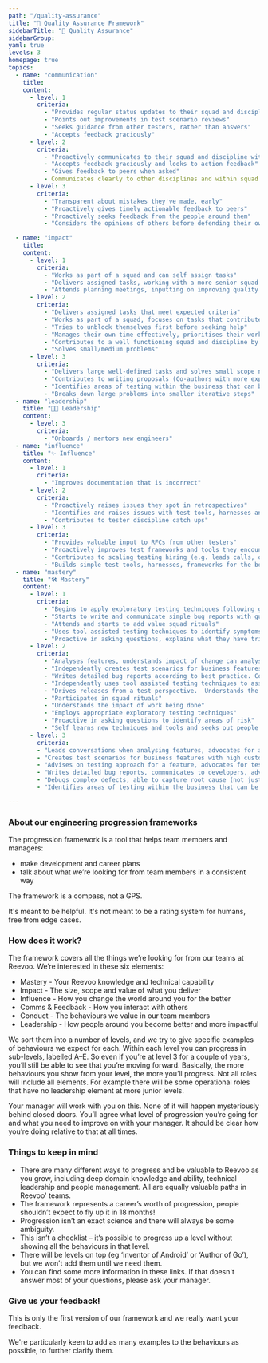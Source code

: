 ```yaml
---
path: "/quality-assurance"
title: "🔬 Quality Assurance Framework"
sidebarTitle: "🔬 Quality Assurance"
sidebarGroup:
yaml: true
levels: 3
homepage: true
topics:
  - name: "communication"
    title:
    content:
      - level: 1
        criteria:
          - "Provides regular status updates to their squad and discipline"
          - "Points out improvements in test scenario reviews"
          - "Seeks guidance from other testers, rather than answers"
          - "Accepts feedback graciously"
      - level: 2
        criteria:
          - "Proactively communicates to their squad and discipline with what they are working on, why, how it's going and when they need help"
          - "Accepts feedback graciously and looks to action feedback"
          - "Gives feedback to peers when asked"
          - Communicates clearly to other disciplines and within squad with little need for clarification
      - level: 3
        criteria:
          - "Transparent about mistakes they've made, early"
          - "Proactively gives timely actionable feedback to peers"
          - "Proactively seeks feedback from the people around them"
          - "Considers the opinions of others before defending their own"

  - name: "impact"
    title:
    content:
      - level: 1
        criteria:
          - "Works as part of a squad and can self assign tasks"
          - "Delivers assigned tasks, working with a more senior squad or discipline member, and able to take feedback to improve their work"
          - "Attends planning meetings, inputting on improving quality early and can identify simple risks"
      - level: 2
        criteria:
          - "Delivers assigned tasks that meet expected criteria"
          - "Works as part of a squad, focuses on tasks that contribute to squad goals"
          - "Tries to unblock themselves first before seeking help"
          - "Manages their own time effectively, prioritises their workload well, on time for meetings, aware when blocking others and unblocks"
          - "Contributes to a well functioning squad and discipline by picking ups tasks that need to be done to unblock.  Pairs with others if unable to complete task alone"
          - "Solves small/medium problems"
      - level: 3
        criteria:
          - "Delivers large well-defined tasks and solves small scope not-well-defined problems"
          - "Contributes to writing proposals (Co-authors with more experienced Engineer)"
          - "Identifies areas of testing within the business that can be improved and suggests improvements"
          - "Breaks down large problems into smaller iterative steps"
  - name: "leadership"
    title: "👩‍💼 Leadership"
    content:
      - level: 3
        criteria:
          - "Onboards / mentors new engineers"
  - name: "influence"
    title: "✨ Influence"
    content:
      - level: 1
        criteria:
          - "Improves documentation that is incorrect"
      - level: 2
        criteria:
          - "Proactively raises issues they spot in retrospectives"
          - "Identifies and raises issues with test tools, harnesses and frameworks used"
          - "Contributes to tester discipline catch ups"
      - level: 3
        criteria:
          - "Provides valuable input to RFCs from other testers"
          - "Proactively improves test frameworks and tools they encounter, 'this doesn't make sense, I'm going to do something about it'"
          - "Contributes to scaling testing hiring (e.g. leads calls, onsite interviews)"
          - "Builds simple test tools, harnesses, frameworks for the benefit of all testers"
  - name: "mastery"
    title: "🛠️ Mastery"
    content:
      - level: 1
        criteria:
          - "Begins to apply exploratory testing techniques following guidance and training materials"
          - "Starts to write and communicate simple bug reports with guidance"
          - "Attends and starts to add value squad rituals"
          - "Uses tool assisted testing techniques to identify symptoms of bugs"
          - "Proactive in asking questions, explains what they have tried so far and why that hasn’t worked"
      - level: 2
        criteria:
          - "Analyses features, understands impact of change can analyse what areas will be affected by a change"
          - "Independently creates test scenarios for business features with high customer visibility and medium business risk"
          - "Writes detailed bug reports according to best practice. Communicates clearly to the engineers with little need for clarification"
          - "Independently uses tool assisted testing techniques to assist in determining a bug’s root cause"
          - "Drives releases from a test perspective.  Understands the need for quality and weighs up bug impact vs feature impact to assist release decisions"
          - "Participates in squad rituals"
          - "Understands the impact of work being done"
          - "Employs appropriate exploratory testing techniques"
          - "Proactive in asking questions to identify areas of risk"
          - "Self learns new techniques and tools and seeks out people who can assist them"
      - level: 3
        criteria:
        - "Leads conversations when analysing features, advocates for acceptance criteria to be included (Example: advocates for accessibility acceptance criteria to be included in a front-end story)"
        - "Creates test scenarios for business features with high customer visibility and high business risk. Advises others on how to create test scenarios"
        - "Advises on testing approach for a feature, advocates for testing lower down the test pyramid (Example: pushes testing of some acceptance criteria down into the unit tests, works with developers to help that happen)"
        - "Writes detailed bug reports, communicates to developers, advocates for fixes, contributes to defining best practice"
        - "Debugs complex defects, able to capture root cause (not just symptoms)"
        - "Identifies areas of testing within the business that can be improved and suggests improvements"

---
```

### About our engineering progression frameworks
The  progression framework is a tool that helps team members and managers:
- make development and career plans
- talk about what we’re looking for from team members in a consistent way

The framework is a compass, not a GPS.

It's meant to be helpful. It's not meant to be a rating system for humans, free from edge cases.


### How does it work?
The framework covers all the things we’re looking for from our teams at Reevoo. We’re interested in these six elements:
- Mastery - Your Reevoo knowledge and technical capability
- Impact - The size, scope and value of what you deliver
- Influence - How you change the world around you for the better
- Comms & Feedback - How you interact with others
- Conduct - The behaviours we value in our team members
- Leadership - How people around you become better and more impactful


We sort them into a number of levels, and we try to give specific examples of behaviours we expect for each. Within each level you can progress in sub-levels, labelled A–E. So even if you’re at level 3 for a couple of years, you’ll still be able to see that you’re moving forward. Basically, the more behaviours you show from your level, the more you’ll progress. Not all roles will include all elements.  For example there will be some operational roles that have no leadership element at more junior levels.

Your manager will work with you on this. None of it will happen mysteriously behind closed doors. You’ll agree what level of progression you’re going for and what you need to improve on with your manager. It should be clear how you’re doing relative to that at all times.

### Things to keep in mind
- There are many different ways to progress and be valuable to Reevoo as you grow, including deep domain knowledge and ability, technical leadership and people management. All are equally valuable paths in Reevoo' teams.
- The framework represents a career’s worth of progression, people shouldn’t expect to fly up it in 18 months!
- Progression isn’t an exact science and there will always be some ambiguity.
- This isn’t a checklist – it’s possible to progress up a level without showing all the behaviours in that level.
- There will be levels on top (eg ‘Inventor of Android’ or ‘Author of Go’), but we won’t add them until we need them.
- You can find some more information in these links. If that doesn't answer most of your questions, please ask your manager.

### Give us your feedback!
This is only the first version of our framework and we really want your feedback.

We're particularly keen to add as many examples to the behaviours as possible, to further clarify them.
